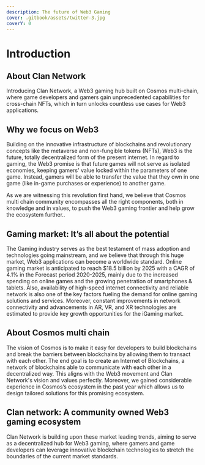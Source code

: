 ```yaml
---
description: The future of Web3 Gaming
cover: .gitbook/assets/twitter-3.jpg
coverY: 0
---
```


# Introduction

## About Clan Network

Introducing Clan Network, a Web3 gaming hub built on Cosmos multi-chain, where game developers and gamers gain unprecedented capabilities for cross-chain NFTs, which in turn unlocks countless use cases for Web3 applications.

## Why we focus on Web3

Building on the innovative infrastructure of blockchains and revolutionary concepts like the metaverse and non-fungible tokens (NFTs), Web3 is the future, totally decentralized form of the present internet. In regard to gaming, the Web3 promise is that future games will not serve as isolated economies, keeping gamers' value locked within the parameters of one game. Instead, gamers will be able to transfer the value that they own in one game (like in-game purchases or experience) to another game.&#x20;

As we are witnessing this revolution first hand, we believe that Cosmos multi chain community encompasses all the right components, both in knowledge and in values, to push the Web3 gaming frontier and help grow the ecosystem further..

## Gaming market: It’s all about the potential

The Gaming industry serves as the best testament of mass adoption and technologies going mainstream, and we believe that through this huge market, Web3 applications can become a worldwide standard. Online gaming market is anticipated to reach $18.5 billion by 2025 with a CAGR of 4.1% in the Forecast period 2020-2025, mainly due to the increased spending on online games and the growing penetration of smartphones & tablets. Also, availability of high-speed internet connectivity and reliable network is also one of the key factors fueling the demand for online gaming solutions and services. Moreover, constant improvements in network connectivity and advancements in AR, VR, and XR technologies are estimated to provide key growth opportunities for the iGaming market.

## About Cosmos multi chain

The vision of Cosmos is to make it easy for developers to build blockchains and break the barriers between blockchains by allowing them to transact with each other. The end goal is to create an Internet of Blockchains, a network of blockchains able to communicate with each other in a decentralized way. This aligns with the Web3 movement and Clan Network's vision and values perfectly. Moreover, we gained considerable experience in Cosmos’s ecosystem in the past year which allows us to design tailored solutions for this promising ecosystem.

## **Clan network: A community owned Web3 gaming ecosystem**

Clan Network is building upon these market leading trends, aiming to serve as a decentralized hub for Web3 gaming, where gamers and game developers can leverage innovative blockchain technologies to stretch the boundaries of the current market standards.
